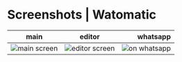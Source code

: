 # Screenshots | Watomatic

| main       | editor           | whatsapp  |
| ------------- |:-------------:| -----:|
| ![main screen](https://github.com/adeekshith/watomatic/raw/docs/add-screenshots/media/screenshots/pixel3a-watomatic-main.png) | ![editor screen](https://github.com/adeekshith/watomatic/raw/docs/add-screenshots/media/screenshots/pixel3a-watomatic-editor.png) | ![on whatsapp](https://github.com/adeekshith/watomatic/raw/docs/add-screenshots/media/screenshots/pixel3a-whatsapp-scr.png) |
